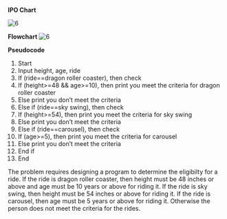 **IPO Chart**

![6](https://github.com/user-attachments/assets/e0e9e656-e3bb-42ce-ba4f-56b0490c0f0f)

**Flowchart**
![6](https://github.com/user-attachments/assets/6f4f3708-2ada-4367-ab6e-df5004956945)

**Pseudocode**
1.	Start
2.	Input height, age, ride
3.	If (ride==dragon roller coaster), then check
4.	If (height>=48 && age>=10), then print you meet the criteria for dragon roller coaster
5.	Else print you don’t meet the criteria
6.	Else if (ride==sky swing), then check
7.	If (height>=54), then print you meet the criteria for sky swing
8.	Else print you don’t meet the criteria
9.	Else if (ride==carousel), then check
10.	If (age>=5), then print you meet the criteria for carousel
11.	Else print you don’t meet the criteria
12.	End if
13.	End

The problem requires designing a program to determine the eligibilty for a ride. If the ride is dragon roller coaster, then height must be 48 inches or above and age must be 10 years or above for riding it. If the ride is sky swing, then height must be 54 inches or above for riding it. If the ride is carousel, then age must be 5 years or above for riding it. Otherwise the person does not meet the criteria for the rides.
